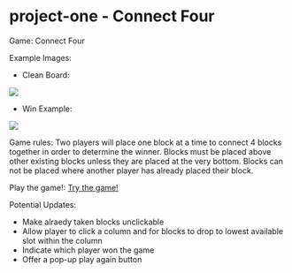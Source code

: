 # project-one - Connect Four

Game: Connect Four

Example Images: 

  - Clean Board: 
  <img src="https://i.imgur.com/KVk5ZMK.png">
  
  - Win Example: 
  <img src="https://i.imgur.com/WpjJ6XV.png">

Game rules: Two players will place one block at a time to connect 4 blocks together in order to determine the winner. Blocks must be placed above other existing blocks unless they are placed at the very bottom. Blocks can not be placed where another player has already placed their block. 

Play the game!: [Try the game!](https://spark0517.github.io/project-one/)

Potential Updates: 
  - Make alraedy taken blocks unclickable
  - Allow player to click a column and for blocks to drop to lowest available slot within the column
  - Indicate which player won the game
  - Offer a pop-up play again button
